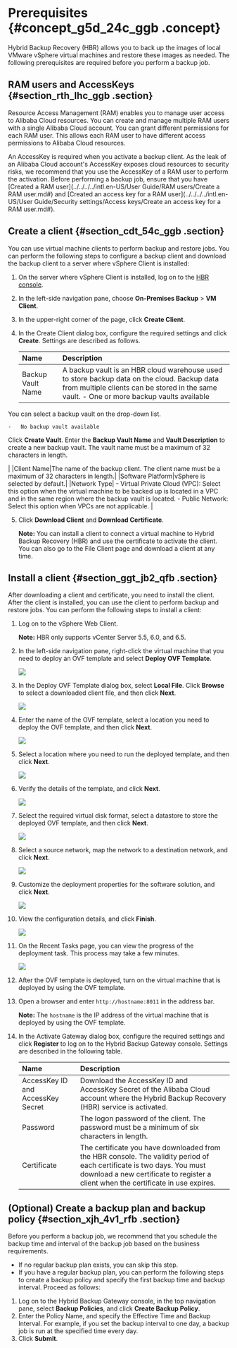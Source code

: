 # Prerequisites {#concept_g5d_24c_ggb .concept}

Hybrid Backup Recovery \(HBR\) allows you to back up the images of local VMware vSphere virtual machines and restore these images as needed. The following prerequisites are required before you perform a backup job.

## RAM users and AccessKeys {#section_rth_lhc_ggb .section}

Resource Access Management \(RAM\) enables you to manage user access to Alibaba Cloud resources. You can create and manage multiple RAM users with a single Alibaba Cloud account. You can grant different permissions for each RAM user. This allows each RAM user to have different access permissions to Alibaba Cloud resources.

An AccessKey is required when you activate a backup client. As the leak of an Alibaba Cloud account's AccessKey exposes cloud resources to security risks, we recommend that you use the AccessKey of a RAM user to perform the activation. Before performing a backup job, ensure that you have [Created a RAM user](../../../../intl.en-US/User Guide/RAM users/Create a RAM user.md#) and [Created an access key for a RAM user](../../../../intl.en-US/User Guide/Security settings/Access keys/Create an access key for a RAM user.md#).

## Create a client {#section_cdt_54c_ggb .section}

You can use virtual machine clients to perform backup and restore jobs. You can perform the following steps to configure a backup client and download the backup client to a server where vSphere Client is installed:

1.  On the server where vSphere Client is installed, log on to the [HBR console](https://hbr.console.aliyun.com).
2.  In the left-side navigation pane, choose **On-Premises Backup** \> **VM Client**.
3.  In the upper-right corner of the page, click **Create Client**.
4.  In the Create Client dialog box, configure the required settings and click **Create**. Settings are described as follows.

    |Name|Description|
    |:---|:----------|
    |Backup Vault Name|A backup vault is an HBR cloud warehouse used to store backup data on the cloud. Backup data from multiple clients can be stored in the same vault.     -   One or more backup vaults available

You can select a backup vault on the drop-down list.

    -   No backup vault available

Click **Create Vault**. Enter the **Backup Vault Name** and **Vault Description** to create a new backup vault. The vault name must be a maximum of 32 characters in length.

 |
    |Client Name|The name of the backup client. The client name must be a maximum of 32 characters in length.|
    |Software Platform|vSphere is selected by default.|
    |Network Type|     -   Virtual Private Cloud \(VPC\): Select this option when the virtual machine to be backed up is located in a VPC and in the same region where the backup vault is located.
    -   Public Network: Select this option when VPCs are not applicable.
 |

5.  Click **Download Client** and **Download Certificate**.

    **Note:** You can install a client to connect a virtual machine to Hybrid Backup Recovery \(HBR\) and use the certificate to activate the client. You can also go to the File Client page and download a client at any time.


## Install a client {#section_ggt_jb2_qfb .section}

After downloading a client and certificate, you need to install the client. After the client is installed, you can use the client to perform backup and restore jobs. You can perform the following steps to install a client:

1.  Log on to the vSphere Web Client.

    **Note:** HBR only supports vCenter Server 5.5, 6.0, and 6.5.

2.  In the left-side navigation pane, right-click the virtual machine that you need to deploy an OVF template and select **Deploy OVF Template**.

    ![](http://static-aliyun-doc.oss-cn-hangzhou.aliyuncs.com/assets/img/83063/156678562535163_en-US.png)

3.  In the Deploy OVF Template dialog box, select **Local File**. Click **Browse** to select a downloaded client file, and then click **Next**.

    ![](http://static-aliyun-doc.oss-cn-hangzhou.aliyuncs.com/assets/img/83063/156678562735164_en-US.png)

4.  Enter the name of the OVF template, select a location you need to deploy the OVF template, and then click **Next**.

    ![](http://static-aliyun-doc.oss-cn-hangzhou.aliyuncs.com/assets/img/83063/156678563235165_en-US.png)

5.  Select a location where you need to run the deployed template, and then click **Next**.

    ![](http://static-aliyun-doc.oss-cn-hangzhou.aliyuncs.com/assets/img/83063/156678563435166_en-US.png)

6.  Verify the details of the template, and click **Next**.

    ![](http://static-aliyun-doc.oss-cn-hangzhou.aliyuncs.com/assets/img/83063/156678563635167_en-US.png)

7.  Select the required virtual disk format, select a datastore to store the deployed OVF template, and then click **Next**.

    ![](http://static-aliyun-doc.oss-cn-hangzhou.aliyuncs.com/assets/img/83063/156678563935168_en-US.png)

8.  Select a source network, map the network to a destination network, and click **Next**.

    ![](http://static-aliyun-doc.oss-cn-hangzhou.aliyuncs.com/assets/img/83063/156678564335169_en-US.png)

9.  Customize the deployment properties for the software solution, and click **Next**.

    ![](http://static-aliyun-doc.oss-cn-hangzhou.aliyuncs.com/assets/img/83063/156678564535170_en-US.png)

10. View the configuration details, and click **Finish**.

    ![](http://static-aliyun-doc.oss-cn-hangzhou.aliyuncs.com/assets/img/83063/156678564935171_en-US.png)

11. On the Recent Tasks page, you can view the progress of the deployment task. This process may take a few minutes.

    ![](http://static-aliyun-doc.oss-cn-hangzhou.aliyuncs.com/assets/img/83063/156678565535172_en-US.png)

12. After the OVF template is deployed, turn on the virtual machine that is deployed by using the OVF template.
13. Open a browser and enter `http://hostname:8011` in the address bar.

    **Note:** The `hostname` is the IP address of the virtual machine that is deployed by using the OVF template.

14. In the Activate Gateway dialog box, configure the required settings and click **Register** to log on to the Hybrid Backup Gateway console. Settings are described in the following table.

    |Name|Description|
    |:---|:----------|
    |AccessKey ID and AccessKey Secret|Download the AccessKey ID and AccessKey Secret of the Alibaba Cloud account where the Hybrid Backup Recovery \(HBR\) service is activated.|
    |Password|The logon password of the client. The password must be a minimum of six characters in length.|
    |Certificate|The certificate you have downloaded from the HBR console. The validity period of each certificate is two days. You must download a new certificate to register a client when the certificate in use expires.|


## \(Optional\) Create a backup plan and backup policy {#section_xjh_4v1_rfb .section}

Before you perform a backup job, we recommend that you schedule the backup time and interval of the backup job based on the business requirements.

-   If no regular backup plan exists, you can skip this step.
-   If you have a regular backup plan, you can perform the following steps to create a backup policy and specify the first backup time and backup interval. Proceed as follows:

1.  Log on to the Hybrid Backup Gateway console, in the top navigation pane, select **Backup Policies**, and click **Create Backup Policy**.
2.  Enter the Policy Name, and specify the Effective Time and Backup Interval. For example, if you set the backup interval to one day, a backup job is run at the specified time every day.
3.  Click **Submit**.

